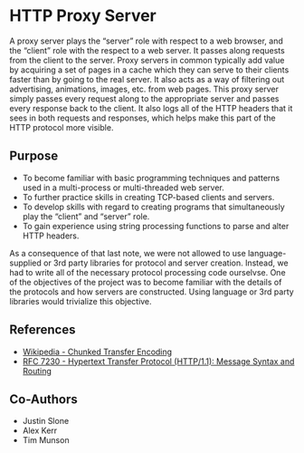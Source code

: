 # HTTP Proxy Server
A proxy server plays the “server” role with respect to a web browser, and the “client” role with the respect to a web server. It passes along requests from the client to the server. Proxy servers in common typically add value by acquiring a set of pages in a cache which they can serve to their clients faster than by going to the real server. It also acts as a way of filtering out advertising, animations, images, etc. from web pages. This proxy server simply passes every request along to the appropriate server and passes every response back to the client. It also logs all of the HTTP headers that it sees in both requests and responses, which helps make this part of the HTTP protocol more visible.

## Purpose
- To become familiar with basic programming techniques and patterns used in a multi-process or multi-threaded web server. 
- To further practice skills in creating TCP-based clients and servers. 
- To develop skills with regard to creating programs that simultaneously play the “client” and “server” role.
- To gain experience using string processing functions to parse and alter HTTP headers.

As a consequence of that last note, we were not allowed to use language-supplied or 3rd party libraries for protocol and server creation. Instead, we had to write all of the necessary protocol processing code ourselvse. One of the objectives of the project was to become familiar with the details of the protocols and how servers are constructed. Using language or 3rd party libraries would trivialize this objective.



## References
- [Wikipedia - Chunked Transfer Encoding](https://en.wikipedia.org/wiki/Chunked_transfer_encoding)
- [RFC 7230 - Hypertext Transfer Protocol (HTTP/1.1): Message Syntax and Routing](https://tools.ietf.org/html/rfc7230)

## Co-Authors
- Justin Slone
- Alex Kerr
- Tim Munson
